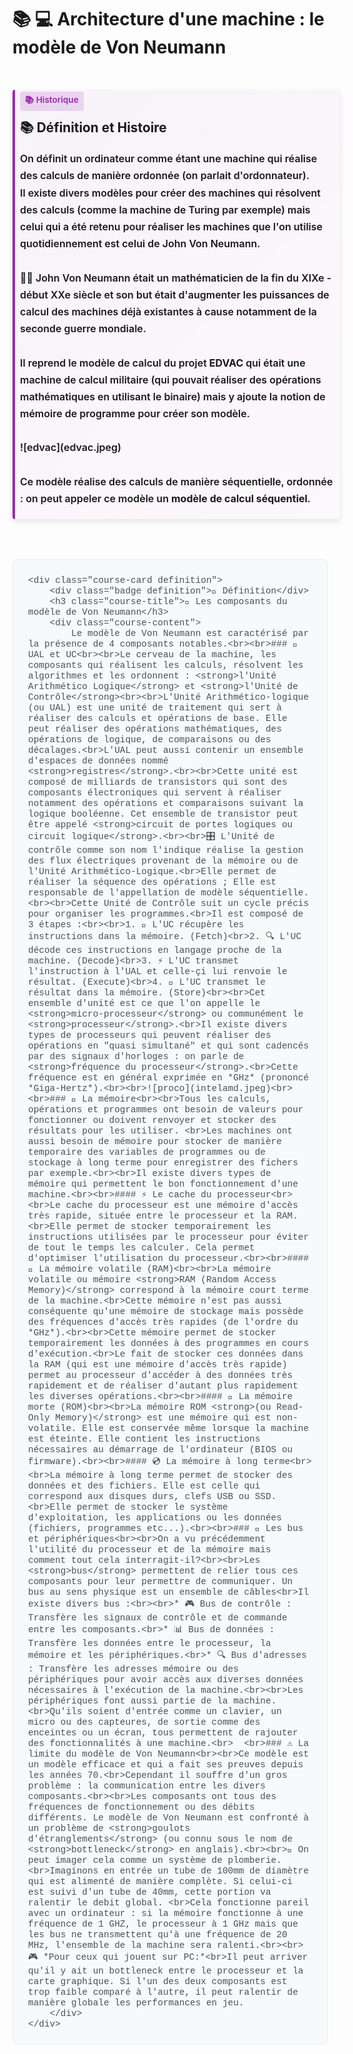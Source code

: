 <style>
/* Styles pour les cours avec système de cartes */

.course-container {
    display: flex;
    flex-direction: column;
    gap: 1.5rem;
    padding: 1rem 0;
    max-width: 100%;
}

.course-card {
    background: var(--md-default-bg-color);
    border-radius: 12px;
    padding: 1.5rem;
    box-shadow: 0 4px 8px rgba(0, 0, 0, 0.1);
    transition: transform 0.3s ease, box-shadow 0.3s ease;
    border-left: 4px solid;
    width: 100%;
    max-width: 100%;
    margin: 1rem 0;
}

.course-card.definition {
    border-left-color: #4CAF50;
    background: linear-gradient(135deg, rgba(76, 175, 80, 0.05) 0%, rgba(76, 175, 80, 0.02) 100%);
}

.course-card.definition:hover {
    transform: translateY(-3px);
    box-shadow: 0 0 20px rgba(76, 175, 80, 0.3);
}

.course-card.example {
    border-left-color: #2196F3;
    background: linear-gradient(135deg, rgba(33, 150, 243, 0.05) 0%, rgba(33, 150, 243, 0.02) 100%);
}

.course-card.example:hover {
    transform: translateY(-3px);
    box-shadow: 0 0 20px rgba(33, 150, 243, 0.3);
}

.course-card.warning {
    border-left-color: #F44336;
    background: linear-gradient(135deg, rgba(244, 67, 54, 0.05) 0%, rgba(244, 67, 54, 0.02) 100%);
}

.course-card.warning:hover {
    transform: translateY(-3px);
    box-shadow: 0 0 20px rgba(244, 67, 54, 0.3);
}

.course-card.tip {
    border-left-color: #FF9800;
    background: linear-gradient(135deg, rgba(255, 152, 0, 0.05) 0%, rgba(255, 152, 0, 0.02) 100%);
}

.course-card.tip:hover {
    transform: translateY(-3px);
    box-shadow: 0 0 20px rgba(255, 152, 0, 0.3);
}

.course-card.highlight {
    border-left-color: #9C27B0;
    background: linear-gradient(135deg, rgba(156, 39, 176, 0.05) 0%, rgba(156, 39, 176, 0.02) 100%);
}

.course-card.highlight:hover {
    transform: translateY(-3px);
    box-shadow: 0 0 20px rgba(156, 39, 176, 0.3);
}

.course-title {
    margin: 0 0 1rem 0;
    color: var(--md-primary-fg-color);
    font-size: 1.3rem;
    font-weight: 700;
    display: flex;
    align-items: center;
    gap: 0.5rem;
}

.course-content {
    margin-bottom: 1rem;
    line-height: 1.7;
    font-size: 1rem;
}

.badge {
    display: inline-block;
    padding: 0.3rem 0.8rem;
    border-radius: 15px;
    font-size: 0.85rem;
    font-weight: 600;
    margin-bottom: 0.8rem;
}

.badge.definition {
    background: rgba(76, 175, 80, 0.15);
    color: #4CAF50;
}

.badge.example {
    background: rgba(33, 150, 243, 0.15);
    color: #2196F3;
}

.badge.warning {
    background: rgba(244, 67, 54, 0.15);
    color: #F44336;
}

.badge.tip {
    background: rgba(255, 152, 0, 0.15);
    color: #FF9800;
}

.badge.highlight {
    background: rgba(156, 39, 176, 0.15);
    color: #9C27B0;
}

.btn {
    background: white;
    color: #4169E1;
    border: 2px solid #4169E1;
    padding: 0.8rem 1.5rem;
    border-radius: 10px;
    cursor: pointer;
    font-size: 1rem;
    font-weight: 600;
    transition: all 0.3s ease;
    display: inline-flex;
    align-items: center;
    gap: 0.5rem;
    margin-top: 1rem;
    text-decoration: none;
}

.btn:hover {
    background: rgba(65, 105, 225, 0.1);
    border-color: #1E90FF;
    color: #1E90FF;
    transform: translateY(-2px);
    box-shadow: 0 6px 15px rgba(65, 105, 225, 0.4);
}

.exercise-container {
    background: linear-gradient(135deg, #667eea 0%, #764ba2 100%);
    color: white;
    padding: 2rem;
    border-radius: 15px;
    margin: 2rem 0;
    text-align: center;
    box-shadow: 0 8px 25px rgba(102, 126, 234, 0.3);
}

.math-container {
    background: #f8f9fa;
    border: 1px solid #e9ecef;
    border-radius: 8px;
    padding: 1.5rem;
    margin: 1.5rem 0;
    text-align: center;
}

.table {
    width: 100%;
    border-collapse: collapse;
    margin: 1.5rem 0;
    background: white;
    border-radius: 8px;
    overflow: hidden;
    box-shadow: 0 2px 8px rgba(0, 0, 0, 0.1);
}

.table th,
.table td {
    padding: 1rem;
    text-align: left;
    border-bottom: 1px solid #e9ecef;
}

.table th {
    background: #f8f9fa;
    font-weight: 600;
    color: #495057;
}

.table tr:hover {
    background: #f8f9fa;
}

code {
    background: #f1f3f4;
    padding: 0.2rem 0.4rem;
    border-radius: 4px;
    font-family: 'Courier New', monospace;
    font-size: 0.9rem;
    color: #d63384;
}

pre {
    background: #f8f9fa;
    border: 1px solid #e9ecef;
    border-radius: 8px;
    padding: 1.5rem;
    overflow-x: auto;
    margin: 1.5rem 0;
}

pre code {
    background: none;
    padding: 0;
    color: #495057;
}

.highlight {
    background: linear-gradient(120deg, #a8edea 0%, #fed6e3 100%);
    padding: 0.2rem 0.5rem;
    border-radius: 4px;
    font-weight: 600;
}
</style>

# 📚 💻 Architecture d'une machine : le modèle de Von Neumann

<div class="course-container">
    <div class="course-card highlight">
        <div class="badge highlight">📚 Historique</div>
        <h3 class="course-title">📚 Définition et Histoire</h3>
        <div class="course-content">
            On définit un ordinateur comme étant une machine qui réalise des calculs de manière ordonnée (on parlait d'ordonnateur).<br>Il existe divers modèles pour créer des machines qui résolvent des calculs (comme la machine de Turing par exemple) mais celui qui a été retenu pour réaliser les machines que l'on utilise quotidiennement est celui de John Von Neumann.<br><br>👨‍🔬 John Von Neumann était un mathématicien de la fin du XIXe - début XXe siècle et son but était d'augmenter les puissances de calcul des machines déjà existantes à cause notamment de la seconde guerre mondiale.<br><br>Il reprend le modèle de calcul du projet <strong>EDVAC</strong> qui était une machine de calcul militaire (qui pouvait réaliser des opérations mathématiques en utilisant le binaire) mais y ajoute la notion de mémoire de programme pour créer son modèle.<br><br>![edvac](edvac.jpeg)<br><br>Ce modèle réalise des calculs de manière séquentielle, ordonnée : on peut appeler ce modèle un <strong>modèle de calcul séquentiel</strong>.
        </div>
    </div>
    
    <div class="course-card definition">
        <div class="badge definition">📖 Définition</div>
        <h3 class="course-title">🔧 Les composants du modèle de Von Neumann</h3>
        <div class="course-content">
            Le modèle de Von Neumann est caractérisé par la présence de 4 composants notables.<br><br>### 🧮 UAL et UC<br><br>Le cerveau de la machine, les composants qui réalisent les calculs, résolvent les algorithmes et les ordonnent : <strong>l'Unité Arithmético Logique</strong> et <strong>l'Unité de Contrôle</strong><br><br>L'Unité Arithmético-logique (ou UAL) est une unité de traitement qui sert à réaliser des calculs et opérations de base. Elle peut réaliser des opérations mathématiques, des opérations de logique, de comparaisons ou des décalages.<br>L'UAL peut aussi contenir un ensemble d'espaces de données nommé <strong>registres</strong>.<br><br>Cette unité est composé de milliards de transistors qui sont des composants électroniques qui servent à réaliser notamment des opérations et comparaisons suivant la logique booléenne. Cet ensemble de transistor peut être appelé <strong>circuit de portes logiques ou circuit logique</strong>.<br><br>🎛️ L'Unité de contrôle comme son nom l'indique réalise la gestion des flux électriques provenant de la mémoire ou de l'Unité Arithmético-Logique.<br>Elle permet de réaliser la séquence des opérations ; Elle est responsable de l'appellation de modèle séquentielle.<br><br>Cette Unité de Contrôle suit un cycle précis pour organiser les programmes.<br>Il est composé de 3 étapes :<br><br>1. 🔄 L'UC récupère les instructions dans la mémoire. (Fetch)<br>2. 🔍 L'UC décode ces instructions en langage proche de la machine. (Decode)<br>3. ⚡ L'UC transmet l'instruction à l'UAL et celle-çi lui renvoie le résultat. (Execute)<br>4. 💾 L'UC transmet le résultat dans la mémoire. (Store)<br><br>Cet ensemble d'unité est ce que l'on appelle le <strong>micro-processeur</strong> ou communément le <strong>processeur</strong>.<br>Il existe divers types de processeurs qui peuvent réaliser des opérations en "quasi simultané" et qui sont cadencés par des signaux d'horloges : on parle de <strong>fréquence du processeur</strong>.<br>Cette fréquence est en général exprimée en *GHz* (prononcé *Giga-Hertz*).<br><br>![proco](intelamd.jpeg)<br><br>### 💾 La mémoire<br><br>Tous les calculs, opérations et programmes ont besoin de valeurs pour fonctionner ou doivent renvoyer et stocker des résultats pour les utiliser. <br>Les machines ont aussi besoin de mémoire pour stocker de manière temporaire des variables de programmes ou de stockage à long terme pour enregistrer des fichers par exemple.<br><br>Il existe divers types de mémoire qui permettent le bon fonctionnement d'une machine.<br><br>#### ⚡ Le cache du processeur<br><br>Le cache du processeur est une mémoire d'accès très rapide, située entre le processeur et la RAM.<br>Elle permet de stocker temporairement les instructions utilisées par le processeur pour éviter de tout le temps les calculer. Cela permet d'optimiser l'utilisation du processeur.<br><br>#### 🔄 La mémoire volatile (RAM)<br><br>La mémoire volatile ou mémoire <strong>RAM (Random Access Memory)</strong> correspond à la mémoire court terme de la machine.<br>Cette mémoire n'est pas aussi conséquente qu'une mémoire de stockage mais possède des fréquences d'accès très rapides (de l'ordre du *GHz*).<br><br>Cette mémoire permet de stocker temporairement les données à des programmes en cours d'exécution.<br>Le fait de stocker ces données dans la RAM (qui est une mémoire d'accès très rapide) permet au processeur d'accéder à des données très rapidement et de réaliser d'autant plus rapidement les diverses opérations.<br><br>#### 📀 La mémoire morte (ROM)<br><br>La mémoire ROM <strong>(ou Read-Only Memory)</strong> est une mémoire qui est non-volatile. Elle est conservée même lorsque la machine est éteinte. Elle contient les instructions nécessaires au démarrage de l'ordinateur (BIOS ou firmware).<br><br>#### 💿 La mémoire à long terme<br><br>La mémoire à long terme permet de stocker des données et des fichiers. Elle est celle qui correspond aux disques durs, clefs USB ou SSD.<br>Elle permet de stocker le système d'exploitation, les applications ou les données (fichiers, programmes etc...).<br><br>### 🔌 Les bus et périphériques<br><br>On a vu précédemment l'utilité du processeur et de la mémoire mais comment tout cela interragit-il?<br><br>Les <strong>bus</strong> permettent de relier tous ces composants pour leur permettre de communiquer. Un bus au sens physique est un ensemble de câbles<br>Il existe divers bus :<br><br>* 🎮 Bus de contrôle : Transfère les signaux de contrôle et de commande entre les composants.<br>* 📊 Bus de données : Transfère les données entre le processeur, la mémoire et les périphériques.<br>* 🔍 Bus d'adresses : Transfère les adresses mémoire ou des périphériques pour avoir accès aux diverses données nécessaires à l'exécution de la machine.<br><br>Les périphériques font aussi partie de la machine.<br>Qu'ils soient d'entrée comme un clavier, un micro ou des capteures, de sortie comme des enceintes ou un écran, tous permettent de rajouter des fonctionnalités à une machine.<br>  <br>### ⚠️ La limite du modèle de Von Neumann<br><br>Ce modèle est un modèle efficace et qui a fait ses preuves depuis les années 70.<br>Cependant il souffre d'un gros problème : la communication entre les divers composants.<br><br>Les composants ont tous des fréquences de fonctionnement ou des débits différents. Le modèle de Von Neumann est confronté à un problème de <strong>goulots d'étranglements</strong> (ou connu sous le nom de <strong>bottleneck</strong> en anglais).<br><br>🚰 On peut imager cela comme un système de plomberie.<br>Imaginons en entrée un tube de 100mm de diamètre qui est alimenté de manière complète. Si celui-ci est suivi d'un tube de 40mm, cette portion va ralentir le debit global. <br>Cela fonctionne pareil avec un ordinateur : si la mémoire fonctionne à une fréquence de 1 GHZ, le processeur à 1 GHz mais que les bus ne transmettent qu'à une fréquence de 20 MHz, l'ensemble de la machine sera ralenti.<br><br>🎮 *Pour ceux qui jouent sur PC:*<br>Il peut arriver qu'il y ait un bottleneck entre le processeur et la carte graphique. Si l'un des deux composants est trop faible comparé à l'autre, il peut ralentir de manière globale les performances en jeu.
        </div>
    </div>
    
</div>